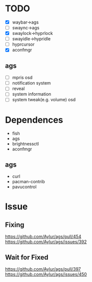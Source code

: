 # TODO
- [x] waybar->ags
- [ ] swaync->ags
- [x] swaylock->hyprlock
- [ ] swayidle->hypridle
- [ ] hyprcursor
- [x] aconfmgr
## ags
- [ ] mpris osd
- [ ] notification system
- [ ] reveal
- [ ] system information
- [ ] system tweak(e.g. volume) osd

# Dependences
- fish
- ags
- brightnessctl
- aconfmgr
## ags
- curl
- pacman-contrib
- pavucontrol

# Issue
## Fixing
https://github.com/Aylur/ags/pull/454
https://github.com/Aylur/ags/issues/392
## Wait for Fixed
https://github.com/Aylur/ags/pull/397
https://github.com/Aylur/ags/issues/450
